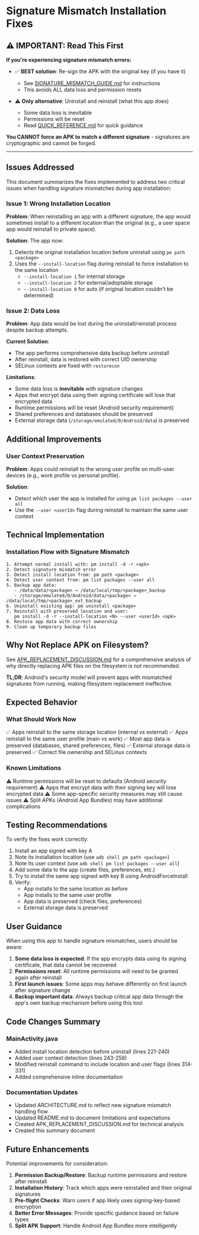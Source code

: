 # Signature Mismatch Installation Fixes

## ⚠️ IMPORTANT: Read This First

**If you're experiencing signature mismatch errors:**

- ✅ **BEST solution**: Re-sign the APK with the original key (if you have it)
  - See [SIGNATURE_MISMATCH_GUIDE.md](SIGNATURE_MISMATCH_GUIDE.md) for instructions
  - This avoids ALL data loss and permission resets
  
- ⚠️ **Only alternative**: Uninstall and reinstall (what this app does)
  - Some data loss is inevitable
  - Permissions will be reset
  - Read [QUICK_REFERENCE.md](QUICK_REFERENCE.md) for quick guidance

**You CANNOT force an APK to match a different signature** - signatures are cryptographic and cannot be forged.

---

## Issues Addressed

This document summarizes the fixes implemented to address two critical issues when handling signature mismatches during app installation:

### Issue 1: Wrong Installation Location
**Problem**: When reinstalling an app with a different signature, the app would sometimes install to a different location than the original (e.g., a user space app would reinstall to private space).

**Solution**: The app now:
1. Detects the original installation location before uninstall using `pm path <package>`
2. Uses the `--install-location` flag during reinstall to force installation to the same location
   - `--install-location 1` for internal storage
   - `--install-location 2` for external/adoptable storage
   - `--install-location 0` for auto (if original location couldn't be determined)

### Issue 2: Data Loss
**Problem**: App data would be lost during the uninstall/reinstall process despite backup attempts.

**Current Solution**: 
- The app performs comprehensive data backup before uninstall
- After reinstall, data is restored with correct UID ownership
- SELinux contexts are fixed with `restorecon`

**Limitations**:
- Some data loss is **inevitable** with signature changes
- Apps that encrypt data using their signing certificate will lose that encrypted data
- Runtime permissions will be reset (Android security requirement)
- Shared preferences and databases should be preserved
- External storage data (`/storage/emulated/0/Android/data`) is preserved

## Additional Improvements

### User Context Preservation
**Problem**: Apps could reinstall to the wrong user profile on multi-user devices (e.g., work profile vs personal profile).

**Solution**: 
- Detect which user the app is installed for using `pm list packages --user all`
- Use the `--user <userId>` flag during reinstall to maintain the same user context

## Technical Implementation

### Installation Flow with Signature Mismatch

```
1. Attempt normal install with: pm install -d -r <apk>
2. Detect signature mismatch error
3. Detect install location from: pm path <package>
4. Detect user context from: pm list packages --user all
5. Backup app data:
   - /data/data/<package> → /data/local/tmp/<package>_backup
   - /storage/emulated/0/Android/data/<package> → /data/local/tmp/<package>_ext_backup
6. Uninstall existing app: pm uninstall <package>
7. Reinstall with preserved location and user:
   pm install -d -r --install-location <N> --user <userId> <apk>
8. Restore app data with correct ownership
9. Clean up temporary backup files
```

## Why Not Replace APK on Filesystem?

See [APK_REPLACEMENT_DISCUSSION.md](APK_REPLACEMENT_DISCUSSION.md) for a comprehensive analysis of why directly replacing APK files on the filesystem is not recommended.

**TL;DR**: Android's security model will prevent apps with mismatched signatures from running, making filesystem replacement ineffective.

## Expected Behavior

### What Should Work Now
✅ Apps reinstall to the same storage location (internal vs external)
✅ Apps reinstall to the same user profile (main vs work)
✅ Most app data is preserved (databases, shared preferences, files)
✅ External storage data is preserved
✅ Correct file ownership and SELinux contexts

### Known Limitations
⚠️ Runtime permissions will be reset to defaults (Android security requirement)
⚠️ Apps that encrypt data with their signing key will lose encrypted data
⚠️ Some app-specific security measures may still cause issues
⚠️ Split APKs (Android App Bundles) may have additional complications

## Testing Recommendations

To verify the fixes work correctly:

1. Install an app signed with key A
2. Note its installation location (use `adb shell pm path <package>`)
3. Note its user context (use `adb shell pm list packages --user all`)
4. Add some data to the app (create files, preferences, etc.)
5. Try to install the same app signed with key B using AndroidForceInstall
6. Verify:
   - App installs to the same location as before
   - App installs to the same user profile
   - App data is preserved (check files, preferences)
   - External storage data is preserved

## User Guidance

When using this app to handle signature mismatches, users should be aware:

1. **Some data loss is expected**: If the app encrypts data using its signing certificate, that data cannot be recovered
2. **Permissions reset**: All runtime permissions will need to be granted again after reinstall
3. **First launch issues**: Some apps may behave differently on first launch after signature change
4. **Backup important data**: Always backup critical app data through the app's own backup mechanism before using this tool

## Code Changes Summary

### MainActivity.java
- Added install location detection before uninstall (lines 221-240)
- Added user context detection (lines 243-258)
- Modified reinstall command to include location and user flags (lines 314-331)
- Added comprehensive inline documentation

### Documentation Updates
- Updated ARCHITECTURE.md to reflect new signature mismatch handling flow
- Updated README.md to document limitations and expectations
- Created APK_REPLACEMENT_DISCUSSION.md for technical analysis
- Created this summary document

## Future Enhancements

Potential improvements for consideration:

1. **Permission Backup/Restore**: Backup runtime permissions and restore after reinstall
2. **Installation History**: Track which apps were reinstalled and their original signatures
3. **Pre-flight Checks**: Warn users if app likely uses signing-key-based encryption
4. **Better Error Messages**: Provide specific guidance based on failure types
5. **Split APK Support**: Handle Android App Bundles more intelligently
